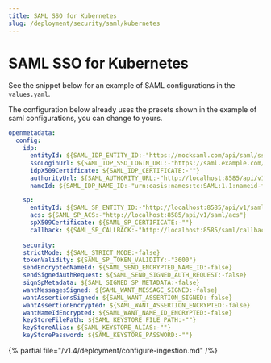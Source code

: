 ```yaml
---
title: SAML SSO for Kubernetes
slug: /deployment/security/saml/kubernetes
---
```


# SAML SSO for Kubernetes

See the snippet below for an example of SAML configurations in the `values.yaml`.

The configuration below already uses the presets shown in the example of saml configurations, you can change to yours.

```yaml
openmetadata:
  config:
    idp:
      entityId: ${SAML_IDP_ENTITY_ID:-"https://mocksaml.com/api/saml/sso"}
      ssoLoginUrl: ${SAML_IDP_SSO_LOGIN_URL:-"https://saml.example.com/entityid"}
      idpX509Certificate: ${SAML_IDP_CERTIFICATE:-""}
      authorityUrl: ${SAML_AUTHORITY_URL:-"http://localhost:8585/api/v1/saml/login"}
      nameId: ${SAML_IDP_NAME_ID:-"urn:oasis:names:tc:SAML:1.1:nameid-format:emailAddress"}

    sp:
      entityId: ${SAML_SP_ENTITY_ID:-"http://localhost:8585/api/v1/saml/metadata"}
      acs: ${SAML_SP_ACS:-"http://localhost:8585/api/v1/saml/acs"}
      spX509Certificate: ${SAML_SP_CERTIFICATE:-""}
      callback: ${SAML_SP_CALLBACK:-"http://localhost:8585/saml/callback"}
    
    security:
    strictMode: ${SAML_STRICT_MODE:-false}
    tokenValidity: ${SAML_SP_TOKEN_VALIDITY:-"3600"}
    sendEncryptedNameId: ${SAML_SEND_ENCRYPTED_NAME_ID:-false}
    sendSignedAuthRequest: ${SAML_SEND_SIGNED_AUTH_REQUEST:-false}
    signSpMetadata: ${SAML_SIGNED_SP_METADATA:-false}
    wantMessagesSigned: ${SAML_WANT_MESSAGE_SIGNED:-false}
    wantAssertionsSigned: ${SAML_WANT_ASSERTION_SIGNED:-false}
    wantAssertionEncrypted: ${SAML_WANT_ASSERTION_ENCRYPTED:-false}
    wantNameIdEncrypted: ${SAML_WANT_NAME_ID_ENCRYPTED:-false}
    keyStoreFilePath: ${SAML_KEYSTORE_FILE_PATH:-""}
    keyStoreAlias: ${SAML_KEYSTORE_ALIAS:-""}
    keyStorePassword: ${SAML_KEYSTORE_PASSWORD:-""}
```

{% partial file="/v1.4/deployment/configure-ingestion.md" /%}
